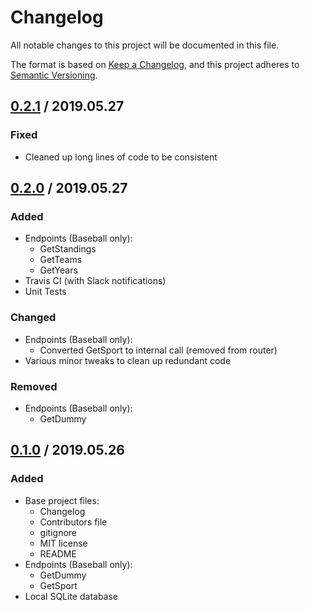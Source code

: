 # Changelog
All notable changes to this project will be documented in this file.

The format is based on [Keep a Changelog](https://keepachangelog.com/en/1.0.0/),
and this project adheres to [Semantic Versioning](https://semver.org/spec/v2.0.0.html).

## [0.2.1] / 2019.05.27
### Fixed
- Cleaned up long lines of code to be consistent

## [0.2.0] / 2019.05.27
### Added
- Endpoints (Baseball only):
  - GetStandings
  - GetTeams
  - GetYears
- Travis CI (with Slack notifications)
- Unit Tests
### Changed
- Endpoints (Baseball only):
  - Converted GetSport to internal call (removed from router)
- Various minor tweaks to clean up redundant code
### Removed
- Endpoints (Baseball only):
  - GetDummy

## [0.1.0] / 2019.05.26
### Added
- Base project files:
  - Changelog
  - Contributors file
  - gitignore
  - MIT license
  - README
- Endpoints (Baseball only):
  - GetDummy
  - GetSport
- Local SQLite database

[Unreleased]: https://github.com/mtslzr/srapi/compare/v0.2.1...HEAD
[0.2.1]: https://github.com/mtslzr/srapi/compare/v0.2.0...v0.2.1
[0.2.0]: https://github.com/mtslzr/srapi/compare/v0.1.0...v0.2.0
[0.1.0]: https://github.com/mtslzr/srapi/releases/tag/v0.1.0